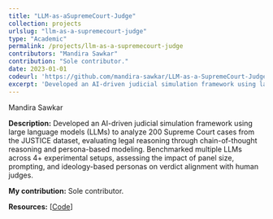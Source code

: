```yaml
---
title: "LLM-as-aSupremeCourt-Judge"
collection: projects
urlslug: "llm-as-a-supremecourt-judge"
type: "Academic"
permalink: /projects/llm-as-a-supremecourt-judge
contributors: "Mandira Sawkar"
contribution: "Sole contributor."
date: 2023-01-01
codeurl: 'https://github.com/mandira-sawkar/LLM-as-a-SupremeCourt-Judge'
excerpt: 'Developed an AI-driven judicial simulation framework using large language models (LLMs) to analyze 200 Supreme Court cases from the JUSTICE dataset.'
---
```


Mandira Sawkar

**Description:**
Developed an AI-driven judicial simulation framework using large language models (LLMs) to analyze 200 Supreme Court cases from the JUSTICE dataset, evaluating legal reasoning through chain-of-thought reasoning and persona-based modeling. Benchmarked multiple LLMs across 4+ experimental setups, assessing the impact of panel size, prompting, and ideology-based personas on verdict alignment with human judges.

**My contribution:**
Sole contributor.

**Resources:** [[Code](https://github.com/mandira-sawkar/LLM-as-a-SupremeCourt-Judge)]
